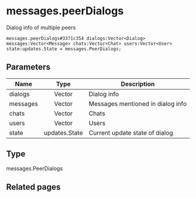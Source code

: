 # messages.peerDialogs
Dialog info of multiple peers

```
messages.peerDialogs#3371c354 dialogs:Vector<Dialog> messages:Vector<Message> chats:Vector<Chat> users:Vector<User> state:updates.State = messages.PeerDialogs;
```

## Parameters
| Name | Type | Description |
| ---- | :----: | ----------- |
| dialogs | Vector<Dialog> | Dialog info |
| messages | Vector<Message> | Messages mentioned in dialog info |
| chats | Vector<Chat> | Chats |
| users | Vector<User> | Users |
| state | updates.State | Current update state of dialog |


## Type
messages.PeerDialogs

## Related pages
